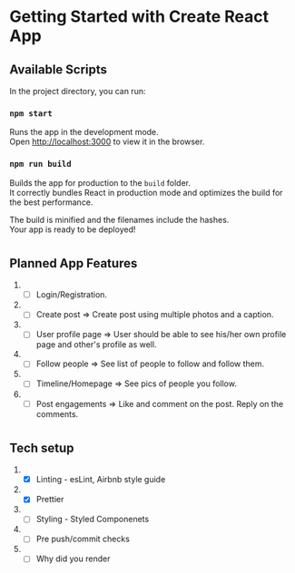 # Getting Started with Create React App

## Available Scripts

In the project directory, you can run:

### `npm start`

Runs the app in the development mode.\
Open [http://localhost:3000](http://localhost:3000) to view it in the browser.

### `npm run build`

Builds the app for production to the `build` folder.\
It correctly bundles React in production mode and optimizes the build for the best performance.

The build is minified and the filenames include the hashes.\
Your app is ready to be deployed!

#

## Planned App Features

1.  -   [ ] Login/Registration.
2.  -   [ ] Create post => Create post using multiple photos and a caption.
3.  -   [ ] User profile page => User should be able to see his/her own profile page and other's profile as well.
4.  -   [ ] Follow people => See list of people to follow and follow them.
5.  -   [ ] Timeline/Homepage => See pics of people you follow.
6.  -   [ ] Post engagements => Like and comment on the post. Reply on the comments.

#

## Tech setup

1.  - [x] Linting - esLint, Airbnb style guide
2.  - [x] Prettier
3.  - [ ] Styling - Styled Componenets
4.  - [ ] Pre push/commit checks
5.  - [ ] Why did you render
